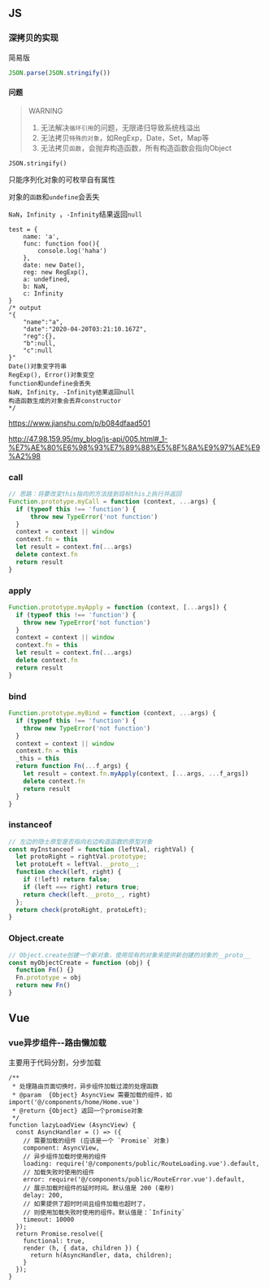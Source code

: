 ## JS

### 深拷贝的实现

简易版

```javascript
JSON.parse(JSON.stringify())
```

#### 问题

> WARNING
>
> 1. 无法解决`循环引用`的问题，无限递归导致系统栈溢出
> 2. 无法拷贝`特殊的对象`，如RegExp，Date，Set，Map等
> 3. 无法拷贝`函数`，会抛弃构造函数，所有构造函数会指向Object

`JSON.stringify()`

只能序列化对象的可枚举自有属性

对象的`函数`和`undefine`会丢失

`NaN`，`Infinity `，`-Infinity`结果返回`null`

```
test = {
	name: 'a',
	func: function foo(){
		console.log('haha')
	},
	date: new Date(),
	reg: new RegExp(),
	a: undefined,
	b: NaN,
	c: Infinity
}
/* output
"{
    "name":"a",
    "date":"2020-04-20T03:21:10.167Z",
    "reg":{},
    "b":null,
    "c":null
}"
Date()对象变字符串
RegExp(), Error()对象变空
function和undefine会丢失
NaN, Infinity, -Infinity结果返回null
构造函数生成的对象会丢弃constructor
*/
```

https://www.jianshu.com/p/b084dfaad501

http://47.98.159.95/my_blog/js-api/005.html#_1-%E7%AE%80%E6%98%93%E7%89%88%E5%8F%8A%E9%97%AE%E9%A2%98



### call

```javascript
// 思路：将要改变this指向的方法挂到目标this上执行并返回
Function.prototype.myCall = function (context, ...args) {
  if (typeof this !== 'function') {
      throw new TypeError('not function')
  }
  context = context || window
  context.fn = this
  let result = context.fn(...args) 
  delete context.fn
  return result
}
```

### apply

```javascript
Function.prototype.myApply = function (context, [...args]) {
  if (typeof this !== 'function') {
    throw new TypeError('not function')
  }
  context = context || window
  context.fn = this
  let result = context.fn(...args)
  delete context.fn
  return result
}
```

### bind

```javascript
Function.prototype.myBind = function (context, ...args) {
  if (typeof this !== 'function') {
    throw new TypeError('not function')
  }
  context = context || window
  context.fn = this
  _this = this
  return function Fn(...f_args) {
    let result = context.fn.myApply(context, [...args, ...f_args])
    delete context.fn
    return result
  }
}
```

### instanceof

```javascript
// 左边的隐士原型是否指向右边构造函数的原型对象
const myInstanceof = function (leftVal, rightVal) {
  let protoRight = rightVal.prototype;
  let protoLeft = leftVal.__proto__;
  function check(left, right) {
    if (!left) return false;
    if (left === right) return true;
    return check(left.__proto__, right)
  };
  return check(protoRight, protoLeft);
}
```

### Object.create

```javascript
// Object.create创建一个新对象，使用现有的对象来提供新创建的对象的__proto__
const myObjectCreate = function (obj) {
  function Fn() {}
  Fn.prototype = obj
  return new Fn()
}
```



## Vue

### vue异步组件--路由懒加载

主要用于代码分割，分步加载

```
/**
 * 处理路由页面切换时，异步组件加载过渡的处理函数
 * @param  {Object} AsyncView 需要加载的组件，如 import('@/components/home/Home.vue')
 * @return {Object} 返回一个promise对象
 */
function lazyLoadView (AsyncView) {
  const AsyncHandler = () => ({
    // 需要加载的组件 (应该是一个 `Promise` 对象)
    component: AsyncView,
    // 异步组件加载时使用的组件
    loading: require('@/components/public/RouteLoading.vue').default,
    // 加载失败时使用的组件
    error: require('@/components/public/RouteError.vue').default,
    // 展示加载时组件的延时时间。默认值是 200 (毫秒)
    delay: 200,
    // 如果提供了超时时间且组件加载也超时了，
    // 则使用加载失败时使用的组件。默认值是：`Infinity`
    timeout: 10000
  });
  return Promise.resolve({
    functional: true,
    render (h, { data, children }) {
      return h(AsyncHandler, data, children);
    }
  });
}

```

